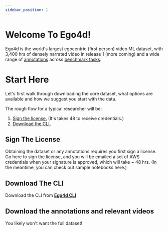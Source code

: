 ```yaml
---
sidebar_position: 1
---
```


# Welcome To Ego4d!

Ego4d is the world's largest egocentric (first person) video ML dataset, with 3,400 hrs of densely narrated video in release 1 (more coming) and a wide range of [annotations](./data/data-overview.md) across [benchmark tasks](./benchmarks/overview.md). 

# Start Here

Let's first walk through downloading the core dataset, what options are available and how we suggest you start with the data.  

The rough flow for a typical researcher will be:

1. [Sign the license.](#sign-the-license)  (It's takes 48 to receive credentials.)
1. [Download the CLI.](#Download-The-CLI)

## Sign The License

Obtaining the dataset or any annotations requires you first sign a license.  Go here to sign the license, and you will be emailed a set of AWS credentials when your signature is approved, which will take ~ 48 hrs.  (In the meantime, you can check out sample notebooks here.)

## Download The CLI

Download the CLI from **[Ego4d CLI](https://github.com/facebookresearch/Ego4d/blob/main/ego4d/cli/README.md)**

## Download the annotations and relevant videos

You likely won't want the full dataset!

